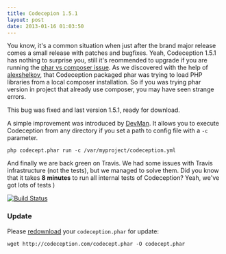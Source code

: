 ```yaml
---
title: Codecepion 1.5.1
layout: post
date: 2013-01-16 01:03:50
---
```


You know, it's a common situation when just after the brand major release comes a small release with patches and bugfixes. Yeah, Codeception 1.5.1 has nothing to surprise you, still it's reommended to upgrade if you are running the [phar vs composer issue](https://github.com/Codeception/Codeception/issues/107). 
As we discovered with the help of [alexshelkov](https://github.com/alexshelkov), that Codeception packaged phar was trying to load PHP libraries from a local composer installation. So if you was trying phar version in project that already use composer, you may have seen strange errors. 

This bug was fixed and last version 1.5.1, ready for download.

A simple improvement was introduced by [DevMan](https://github.com/Dev-Man). It allows you to execute Codeception from any directory if you set a path to config file with a `-c` parameter.

```
php codecept.phar run -c /var/myproject/codeception.yml
```

And finally we are back green on Travis. We had some issues with Travis infrastructure (not the tests), but we managed to solve them. Did you know that it takes **8 minutes** to run all internal tests of Codeception? Yeah, we've got lots of tests )

[![Build Status](https://travis-ci.org/Codeception/Codeception.png?branch=master)](https://travis-ci.org/Codeception/Codeception)

### Update

Please [redownload](http://codeception.com/thanks.html) your `codeception.phar` for update:

```
wget http://codeception.com/codecept.phar -O codecept.phar
```